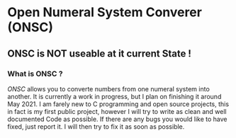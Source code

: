 # Open Numeral System Converer (ONSC)

## ONSC is NOT useable at it current State !

### What is ONSC ?

*ONSC* allows you to converte numbers from one numeral system into another.
It is currently a work in progress, but I plan on finishing it around May 
2021. I am farely new to C programming and open source projects, this in 
fact is my first public project, however I will try to write as clean and
well documented Code as possible. If there are any bugs you would like to
have fixed, just report it. I will then try to fix it as soon as possible.  

